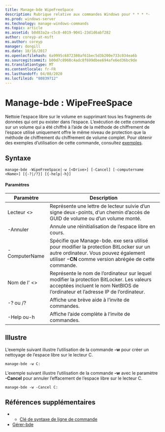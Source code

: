 ```yaml
---
title: Manage-bde WipeFreeSpace
description: Rubrique relative aux commandes Windows pour * * * *-
ms.prod: windows-server
ms.technology: manage-windows-commands
ms.topic: article
ms.assetid: b8d83a2a-c5c8-4019-9041-23d1d6abf282
author: coreyp-at-msft
ms.author: coreyp
manager: dongill
ms.date: 10/16/2017
ms.openlocfilehash: 6a9995c6872380af61bec5d3b200e733c034ea6b
ms.sourcegitcommit: b00d7c8968c4adc8f699dbee694afe6ed36bc9de
ms.translationtype: MT
ms.contentlocale: fr-FR
ms.lasthandoff: 04/08/2020
ms.locfileid: "80839712"
---
```

# <a name="manage-bde-wipefreespace"></a>Manage-bde : WipeFreeSpace



Nettoie l’espace libre sur le volume en supprimant tous les fragments de données qui ont pu exister dans l’espace. L’exécution de cette commande sur un volume qui a été chiffré à l’aide de la méthode de chiffrement de l’espace utilisé uniquement offre le même niveau de protection que la méthode de chiffrement du chiffrement de volume complet. Pour obtenir des exemples d’utilisation de cette commande, consultez [exemples](#BKMK_Examples).

## <a name="syntax"></a>Syntaxe

```
manage-bde -WipeFreeSpace|-w [<Drive>] [-Cancel] [-computername <Name>] [{-?|/?}] [{-help|-h}]
```

#### <a name="parameters"></a>Paramètres

|Paramètre|Description|
|---------|-----------|
|Lecteur \<>|Représente une lettre de lecteur suivie d’un signe deux-points, d’un chemin d’accès de GUID de volume ou d’un volume monté.|
|-Annuler|Annule une réinitialisation de l’espace libre en cours.|
|-ComputerName|Spécifie que Manage-bde. exe sera utilisé pour modifier la protection BitLocker sur un autre ordinateur. Vous pouvez également utiliser **-CN** comme version abrégée de cette commande.|
|Nom de l' \<>|Représente le nom de l’ordinateur sur lequel modifier la protection BitLocker. Les valeurs acceptées incluent le nom NetBIOS de l’ordinateur et l’adresse IP de l’ordinateur.|
|-? ou /?|Affiche une brève aide à l’invite de commandes.|
|-Help ou-h|Affiche l’aide complète à l’invite de commandes.|

## <a name="examples"></a><a name=BKMK_Examples></a>Illustre

L’exemple suivant illustre l’utilisation de la commande **-w** pour créer un nettoyage de l’espace libre sur le lecteur C.
```
manage-bde -w C:
```
L’exemple suivant illustre l’utilisation de la commande **-w** avec le paramètre **-Cancel** pour annuler l’effacement de l’espace libre sur le lecteur C.
```
manage-bde -w -Cancel C:
```

## <a name="additional-references"></a>Références supplémentaires

-   - [Clé de syntaxe de ligne de commande](command-line-syntax-key.md)
-   [Gérer-bde](manage-bde.md)